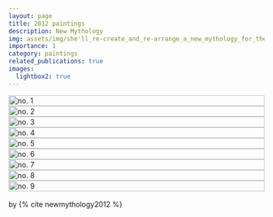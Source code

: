 ```yaml
---
layout: page
title: 2012 paintings
description: New Mythology
img: assets/img/she'll_re-create_and_re-arrange_a_new_mythology_for_the_heavens_a_message_imageless_and_iron_caste_for_the_pitiful_human_parade_trying_so_hard_to_wake_up_and_feel_okay_no1.jpg
importance: 1
category: paintings
related_publications: true
images:
  lightbox2: true
---
```


<div class="container">
    <div class="row">
        <div class="col-md-4 col-sm-12 pt-2">
            <a href="/assets/img/she'll_re-create_and_re-arrange_a_new_mythology_for_the_heavens_a_message_imageless_and_iron_caste_for_the_pitiful_human_parade_trying_so_hard_to_wake_up_and_feel_okay_no1.jpg" data-lightbox="2012 paintings new mythology">
                <img src="/assets/img/she'll_re-create_and_re-arrange_a_new_mythology_for_the_heavens_a_message_imageless_and_iron_caste_for_the_pitiful_human_parade_trying_so_hard_to_wake_up_and_feel_okay_no1.jpg" style="width: -webkit-fill-available; height: auto;" alt="no. 1"/>
            </a>
        </div>
        <div class="col-md-4 col-sm-12 pt-2">
            <a href="/assets/img/she'll_re-create_and_re-arrange_a_new_mythology_for_the_heavens_a_message_imageless_and_iron_caste_for_the_pitiful_human_parade_trying_so_hard_to_wake_up_and_feel_okay_no2.jpg" data-lightbox="2012 paintings new mythology">
                <img src="/assets/img/she'll_re-create_and_re-arrange_a_new_mythology_for_the_heavens_a_message_imageless_and_iron_caste_for_the_pitiful_human_parade_trying_so_hard_to_wake_up_and_feel_okay_no2.jpg" style="width: -webkit-fill-available; height: auto;" alt="no. 2"/>
            </a>
        </div>
        <div class="col-md-4 col-sm-12 pt-2">
            <a href="/assets/img/she'll_re-create_and_re-arrange_a_new_mythology_for_the_heavens_a_message_imageless_and_iron_caste_for_the_pitiful_human_parade_trying_so_hard_to_wake_up_and_feel_okay_no3.jpg" data-lightbox="2012 paintings new mythology">
                <img src="/assets/img/she'll_re-create_and_re-arrange_a_new_mythology_for_the_heavens_a_message_imageless_and_iron_caste_for_the_pitiful_human_parade_trying_so_hard_to_wake_up_and_feel_okay_no3.jpg" style="width: -webkit-fill-available; height: auto;" alt="no. 3"/>
            </a>
        </div>
    </div>
    <div class="row mt-3 col-sm-12 pt-2">
        <div class="col-md-3 col-sm-12 pt-2">
            <a href="/assets/img/she'll_re-create_and_re-arrange_a_new_mythology_for_the_heavens_a_message_imageless_and_iron_caste_for_the_pitiful_human_parade_trying_so_hard_to_wake_up_and_feel_okay_no4.jpg" data-lightbox="2012 paintings new mythology">
                <img src="/assets/img/she'll_re-create_and_re-arrange_a_new_mythology_for_the_heavens_a_message_imageless_and_iron_caste_for_the_pitiful_human_parade_trying_so_hard_to_wake_up_and_feel_okay_no4.jpg" style="width: -webkit-fill-available; height: auto;" alt="no. 4"/>
            </a>
        </div>
        <div class="col-md-3 col-sm-12 pt-2">
            <a href="/assets/img/she'll_re-create_and_re-arrange_a_new_mythology_for_the_heavens_a_message_imageless_and_iron_caste_for_the_pitiful_human_parade_trying_so_hard_to_wake_up_and_feel_okay_no5.jpg" data-lightbox="2012 paintings new mythology">
                <img src="/assets/img/she'll_re-create_and_re-arrange_a_new_mythology_for_the_heavens_a_message_imageless_and_iron_caste_for_the_pitiful_human_parade_trying_so_hard_to_wake_up_and_feel_okay_no5.jpg" style="width: -webkit-fill-available; height: auto;" alt="no. 5"/>
            </a>
        </div>
        <div class="col-md-4 col-sm-12 pt-2">
            <a href="/assets/img/she'll_re-create_and_re-arrange_a_new_mythology_for_the_heavens_a_message_imageless_and_iron_caste_for_the_pitiful_human_parade_trying_so_hard_to_wake_up_and_feel_okay_no6.jpg" data-lightbox="2012 paintings new mythology">
                <img src="/assets/img/she'll_re-create_and_re-arrange_a_new_mythology_for_the_heavens_a_message_imageless_and_iron_caste_for_the_pitiful_human_parade_trying_so_hard_to_wake_up_and_feel_okay_no6.jpg" style="width: -webkit-fill-available; height: auto;" alt="no. 6"/>
            </a>
        </div>
    </div>
    <div class="row mt-3">
        <div class="col-md-3 col-sm-12 pt-2">
            <a href="/assets/img/she'll_re-create_and_re-arrange_a_new_mythology_for_the_heavens_a_message_imageless_and_iron_caste_for_the_pitiful_human_parade_trying_so_hard_to_wake_up_and_feel_okay_no7.jpg" data-lightbox="2012 paintings new mythology">
                <img src="/assets/img/she'll_re-create_and_re-arrange_a_new_mythology_for_the_heavens_a_message_imageless_and_iron_caste_for_the_pitiful_human_parade_trying_so_hard_to_wake_up_and_feel_okay_no7.jpg" style="width: -webkit-fill-available; height: auto;" alt="no. 7"/>
            </a>
        </div>
        <div class="col-md-3 col-sm-12 pt-2">
            <a href="/assets/img/she'll_re-create_and_re-arrange_a_new_mythology_for_the_heavens_a_message_imageless_and_iron_caste_for_the_pitiful_human_parade_trying_so_hard_to_wake_up_and_feel_okay_no8.jpg" data-lightbox="2012 paintings new mythology">
                <img src="/assets/img/she'll_re-create_and_re-arrange_a_new_mythology_for_the_heavens_a_message_imageless_and_iron_caste_for_the_pitiful_human_parade_trying_so_hard_to_wake_up_and_feel_okay_no8.jpg" style="width: -webkit-fill-available; height: auto;" alt="no. 8"/>
            </a>
        </div>
        <div class="col-md-3 col-sm-12 pt-2">
            <a href="/assets/img/she'll_re-create_and_re-arrange_a_new_mythology_for_the_heavens_a_message_imageless_and_iron_caste_for_the_pitiful_human_parade_trying_so_hard_to_wake_up_and_feel_okay_no9.jpg" data-lightbox="2012 paintings new mythology">
                <img src="/assets/img/she'll_re-create_and_re-arrange_a_new_mythology_for_the_heavens_a_message_imageless_and_iron_caste_for_the_pitiful_human_parade_trying_so_hard_to_wake_up_and_feel_okay_no1.jpg" style="width: -webkit-fill-available; height: auto;" alt="no. 9"/>
            </a>
        </div>
    </div>
</div>
<br />
by {% cite newmythology2012 %}
